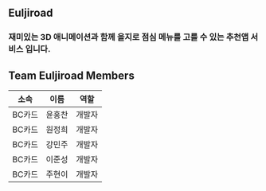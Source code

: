 ## Euljiroad

### 재미있는 3D 애니메이션과 함께 을지로 점심 메뉴를 고를 수 있는 추천앱 서비스 입니다.

## Team Euljiroad Members

|소속|이름|역할|
|------|---|---|
|BC카드|윤홍찬|개발자|
|BC카드|원정희|개발자|
|BC카드|강민주|개발자|
|BC카드|이준성|개발자|
|BC카드|주현이|개발자|






